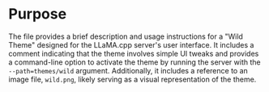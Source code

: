 # Purpose
The file provides a brief description and usage instructions for a "Wild Theme" designed for the LLaMA.cpp server's user interface. It includes a comment indicating that the theme involves simple UI tweaks and provides a command-line option to activate the theme by running the server with the `--path=themes/wild` argument. Additionally, it includes a reference to an image file, `wild.png`, likely serving as a visual representation of the theme.
